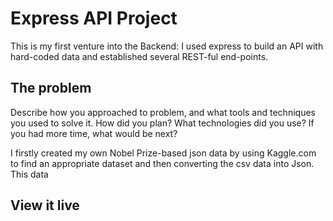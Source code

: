 # Express API Project


This is my first venture into the Backend: I used express to build an API with hard-coded data and established several REST-ful end-points.
## The problem

Describe how you approached to problem, and what tools and techniques you used to solve it. How did you plan? What technologies did you use? If you had more time, what would be next?

I firstly created my own Nobel Prize-based json data by using Kaggle.com to find an appropriate dataset and then converting the csv data into Json. This data 

## View it live

